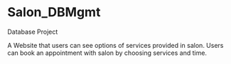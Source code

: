 # Salon_DBMgmt
Database Project

A Website that users can see options of services provided in salon. Users can book an appointment with salon by choosing services and time.
